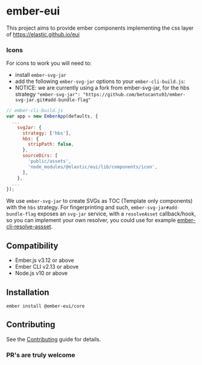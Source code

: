 # ember-eui

This project aims to provide ember components implementing the css layer of https://elastic.github.io/eui

### Icons

For icons to work you will need to:

- install `ember-svg-jar`
- add the following `ember-svg-jar` options to your `ember-cli-build.js`:
- NOTICE: we are currently using a fork from ember-svg-jar, for the hbs strategy
  `"ember-svg-jar": "https://github.com/betocantu93/ember-svg-jar.git#add-bundle-flag"`

```javascript
// ember-cli-build.js
var app = new EmberApp(defaults, {
  ...
    svgJar: {
      strategy: ['hbs'],
      hbs: {
        stripPath: false,
      },
      sourceDirs: [
        'public/assets',
        'node_modules/@elastic/eui/lib/components/icon',
      ],
    },
  ...
});

```

We use `ember-svg-jar` to create SVGs as TOC (Template only components) with the `hbs` strategy. For fingerprinting and such, `ember-svg-jar#add-bundle-flag` exposes an `svg-jar` service, with a `resolveAsset` callback/hook, so you can implement your own resolver, you could use for example [ember-cli-resolve-assset](https://github.com/buschtoens/ember-cli-resolve-asset).

## Compatibility

- Ember.js v3.12 or above
- Ember CLI v2.13 or above
- Node.js v10 or above

## Installation

```
ember install @ember-eui/core
```

## Contributing

See the [Contributing](CONTRIBUTING.md) guide for details.

### PR's are truly welcome
